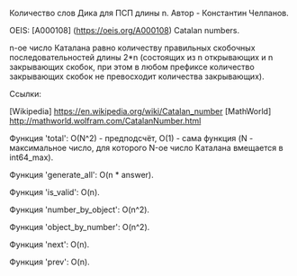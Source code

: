 Количество слов Дика для ПСП длины n.
Автор - Константин Челпанов.

OEIS: [A000108] (https://oeis.org/A000108) Catalan numbers.

n-ое число Каталана равно количеству правильных скобочных последовательностей длины 2*n (состоящих из n открывающих и n закрывающих скобок,
при этом в любом префиксе количество закрывающих скобок не превосходит количества закрывающих).

Ссылки:

[Wikipedia] https://en.wikipedia.org/wiki/Catalan_number
[MathWorld] http://mathworld.wolfram.com/CatalanNumber.html

Функция 'total': O(N^2) - предподсчёт, O(1) - сама функция (N - максимальное число, для которого N-ое число Каталана вмещается в int64_max).

Функция 'generate_all': O(n * answer).

Функция 'is_valid': O(n).

Функция 'number_by_object': O(n^2).

Функция 'object_by_number': O(n^2).

Функция 'next': O(n).

Функция 'prev': O(n).


